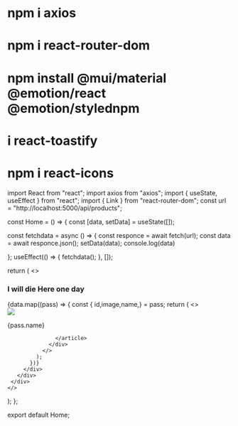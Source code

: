 # npm i axios
# npm i react-router-dom
# npm install @mui/material @emotion/react @emotion/stylednpm 
# i react-toastify
# npm i react-icons

import React from "react";
import axios from "axios";
import { useState, useEffect } from "react";
import { Link } from "react-router-dom";
const url = "http://localhost:5000/api/products";

const Home = () => {
  const [data, setData] = useState([]);
 
 
  const fetchdata = async () => {
    const responce = await fetch(url);
    const data = await responce.json();
    setData(data);
    console.log(data)
  
  };
  useEffect(() => {
    fetchdata();
  }, []);
 
  return (
    <>
         <div className="container">
       <div className="row">
         <div className="col-md-12">
           <h3 className="display-6">I will die Here one day     </h3>
           {data.map((pass) => {
             const { id,image,name,} = pass;
             return (
               <>
                 <div key={id} className="item">
                   <article>
                     <img src={image} />
                     <p>{pass.name}</p>

 
                 
                   </article>
                 </div>
               </>
             );
           })}
         </div>
       </div>
     </div>
    </>
  );
};

export default Home;

